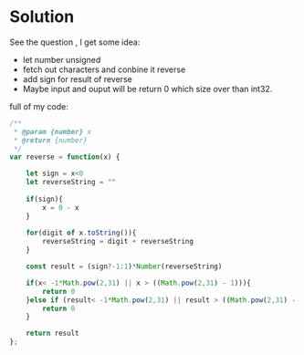 # Solution

See the question , I get some idea:
- let number unsigned
- fetch out characters and conbine it reverse
- add sign for result of reverse
- Maybe input and ouput will be return 0 which size over than int32.

full of my code:
```javascript
/**
 * @param {number} x
 * @return {number}
 */
var reverse = function(x) {

    let sign = x<0
    let reverseString = ""
    
    if(sign){
        x = 0 - x
    }
    
    for(digit of x.toString()){
        reverseString = digit + reverseString
    }

    const result = (sign?-1:1)*Number(reverseString)

    if(x< -1*Math.pow(2,31) || x > ((Math.pow(2,31) - 1))){
        return 0
    }else if (result< -1*Math.pow(2,31) || result > ((Math.pow(2,31) - 1))) {
        return 0
    }

    return result
};
```